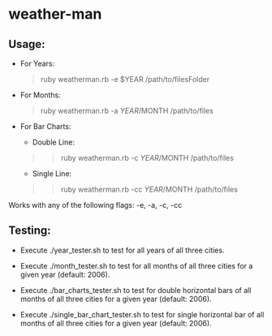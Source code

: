 # weather-man

## Usage: 

* For Years:

  > ruby weatherman.rb -e $YEAR /path/to/filesFolder
  

* For Months:

  >  ruby weatherman.rb -a $YEAR/$MONTH /path/to/files

  
*  For Bar Charts:

    * Double Line:
    >>  ruby weatherman.rb -c $YEAR/$MONTH /path/to/files

    * Single Line:
    >>  ruby weatherman.rb -cc $YEAR/$MONTH /path/to/files

Works with any of the following flags: -e, -a, -c, -cc

## Testing:

  * Execute ./year_tester.sh to test for all years of all three cities.

  *  Execute ./month_tester.sh to test for all months of all three cities for a given year (default: 2006).

  *  Execute ./bar_charts_tester.sh to test for double horizontal bars of all months of all three cities for a given year (default: 2006).

  *  Execute ./single_bar_chart_tester.sh to test for single horizontal bar of all months of all three cities for a given year (default: 2006).
